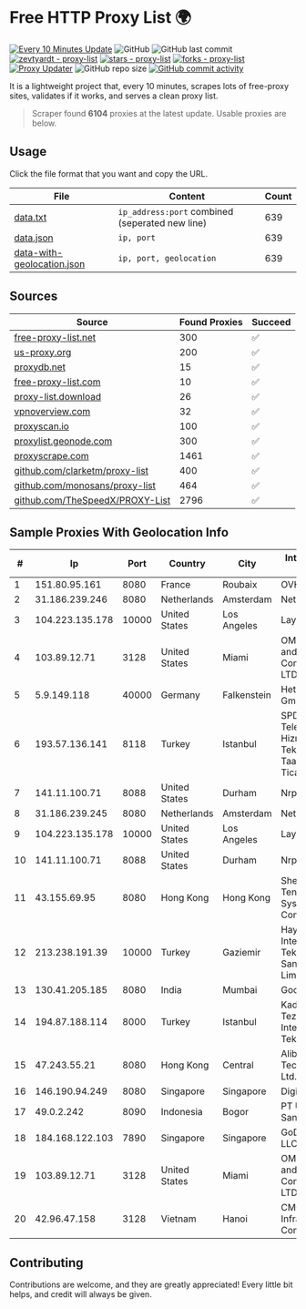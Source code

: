 
# Free HTTP Proxy List 🌍

[![Every 10 Minutes Update](https://github.com/mertguvencli/http-proxy-list/actions/workflows/main.yml/badge.svg?branch=main)](https://github.com/mertguvencli/http-proxy-list/actions/workflows/main.yml)
![GitHub](https://img.shields.io/github/license/mertguvencli/http-proxy-list)
![GitHub last commit](https://img.shields.io/github/last-commit/mertguvencli/http-proxy-list)
[![zevtyardt - proxy-list](https://img.shields.io/static/v1?label=zevtyardt&message=proxy-list&color=blue&logo=github)](https://github.com/zevtyardt/proxy-list "Go to GitHub repo")
[![stars - proxy-list](https://img.shields.io/github/stars/zevtyardt/proxy-list?style=social)](https://github.com/zevtyardt/proxy-list)
[![forks - proxy-list](https://img.shields.io/github/forks/zevtyardt/proxy-list?style=social)](https://github.com/zevtyardt/proxy-list)
[![Proxy Updater](https://github.com/zevtyardt/proxy-list/workflows/Proxy%20Updater/badge.svg)](https://github.com/zevtyardt/proxy-list/actions?query=workflow:"Proxy+Updater")
![GitHub repo size](https://img.shields.io/github/repo-size/zevtyardt/proxy-list)
[![GitHub commit activity](https://img.shields.io/github/commit-activity/m/zevtyardt/proxy-list?logo=commits)](https://github.com/zevtyardt/proxy-list/commits/main)

It is a lightweight project that, every 10 minutes, scrapes lots of free-proxy sites, validates if it works, and serves a clean proxy list.

> Scraper found **6104** proxies at the latest update. Usable proxies are below.

## Usage

Click the file format that you want and copy the URL.

|File|Content|Count|
|----|-------|-----|
|[data.txt](https://raw.githubusercontent.com/mertguvencli/http-proxy-list/main/proxy-list/data.txt)|`ip_address:port` combined (seperated new line)|639|
|[data.json](https://raw.githubusercontent.com/mertguvencli/http-proxy-list/main/proxy-list/data.json)|`ip, port`|639|
|[data-with-geolocation.json](https://raw.githubusercontent.com/mertguvencli/http-proxy-list/main/proxy-list/data-with-geolocation.json)|`ip, port, geolocation`|639|

## Sources

|Source|Found Proxies|Succeed|
|------|-------------|-------|
|[free-proxy-list.net](https://free-proxy-list.net)|300|✅|
|[us-proxy.org](https://www.us-proxy.org)|200|✅|
|[proxydb.net](http://proxydb.net)|15|✅|
|[free-proxy-list.com](https://free-proxy-list.com/?page=&port=&type%5B%5D=http&type%5B%5D=https&up_time=0&search=Search)|10|✅|
|[proxy-list.download](https://www.proxy-list.download/HTTP)|26|✅|
|[vpnoverview.com](https://vpnoverview.com/privacy/anonymous-browsing/free-proxy-servers)|32|✅|
|[proxyscan.io](https://www.proxyscan.io)|100|✅|
|[proxylist.geonode.com](https://proxylist.geonode.com/api/proxy-list?limit=300&page=1&sort_by=lastChecked&sort_type=desc&protocols=http,https)|300|✅|
|[proxyscrape.com](https://api.proxyscrape.com/v2/?request=displayproxies&protocol=http&timeout=10000&country=all&ssl=all&anonymity=all)|1461|✅|
|[github.com/clarketm/proxy-list](https://raw.githubusercontent.com/clarketm/proxy-list/master/proxy-list-raw.txt)|400|✅|
|[github.com/monosans/proxy-list](https://raw.githubusercontent.com/monosans/proxy-list/main/proxies/http.txt)|464|✅|
|[github.com/TheSpeedX/PROXY-List](https://raw.githubusercontent.com/TheSpeedX/PROXY-List/master/http.txt)|2796|✅|


## Sample Proxies With Geolocation Info

|#|Ip|Port|Country|City|Internet Service Provider|
|-|--|----|-------|----|-------------------------|
|1|151.80.95.161|8080|France|Roubaix|OVH SAS|
|2|31.186.239.246|8080|Netherlands|Amsterdam|NetSkope Inc|
|3|104.223.135.178|10000|United States|Los Angeles|LayerHost|
|4|103.89.12.71|3128|United States|Miami|OMC Computers and Communications LTD|
|5|5.9.149.118|40000|Germany|Falkenstein|Hetzner Online GmbH|
|6|193.57.136.141|8118|Turkey|Istanbul|SPDNet Telekomunikasyon Hizmetleri Bilgi Teknolojileri Taahhut Sanayi Ve Ticare|
|7|141.11.100.71|8088|United States|Durham|Nrp Network LLC|
|8|31.186.239.245|8080|Netherlands|Amsterdam|NetSkope Inc|
|9|104.223.135.178|10000|United States|Los Angeles|LayerHost|
|10|141.11.100.71|8088|United States|Durham|Nrp Network LLC|
|11|43.155.69.95|8080|Hong Kong|Hong Kong|Shenzhen Tencent Computer Systems Company Limited|
|12|213.238.191.39|10000|Turkey|Gaziemir|Hayal Host Internet Ve Bilisim Teknolojileri Sanayi Ticaret Limited Sirketi|
|13|130.41.205.185|8080|India|Mumbai|Google LLC|
|14|194.87.188.114|8000|Turkey|Istanbul|Kadir Huseyin Tezcan Nosspeed Internet Teknolojileri|
|15|47.243.55.21|8080|Hong Kong|Central|Alibaba (US) Technology Co., Ltd.|
|16|146.190.94.249|8080|Singapore|Singapore|DigitalOcean, LLC|
|17|49.0.2.242|8090|Indonesia|Bogor|PT Usaha Adi Sanggoro|
|18|184.168.122.103|7890|Singapore|Singapore|GoDaddy.com, LLC|
|19|103.89.12.71|3128|United States|Miami|OMC Computers and Communications LTD|
|20|42.96.47.158|3128|Vietnam|Hanoi|CMC Telecom Infrastructure Company|



## Contributing

Contributions are welcome, and they are greatly appreciated! Every
little bit helps, and credit will always be given.

